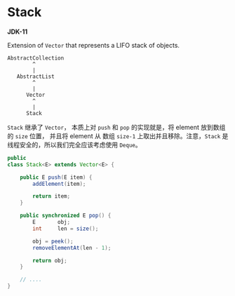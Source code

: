 # Stack

**JDK-11**

Extension of `Vector` that represents a LIFO stack of objects.

```
AbstractCollection
        ^
        |
   AbstractList
        ^
        |
      Vector
        ^
        |
      Stack
```

`Stack` 继承了 `Vector`， 本质上对 `push` 和 `pop` 的实现就是，将 element 放到数组的 `size` 位置， 并且将 element 从 数组 `size-1` 上取出并且移除。注意，`Stack` 是线程安全的，所以我们完全应该考虑使用 `Deque`。

```java
public
class Stack<E> extends Vector<E> {

    public E push(E item) {
        addElement(item);

        return item;
    }

    public synchronized E pop() {
        E       obj;
        int     len = size();

        obj = peek();
        removeElementAt(len - 1);

        return obj;
    }

    // ....
}
```
